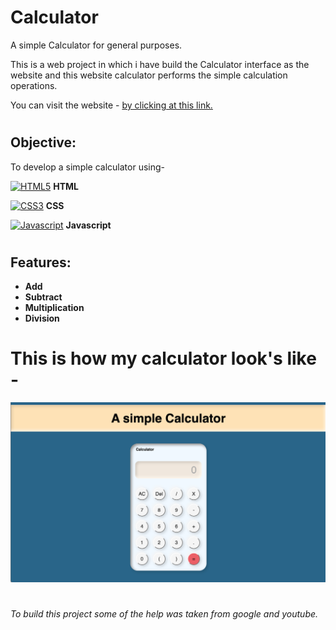 # Calculator
A simple Calculator for general purposes.

This is a web project in which i have build the Calculator interface as the website and this website calculator performs the simple calculation operations.


You can visit the website - <a href="https://vipulchauhan89.github.io/Calculator/">by clicking at this link.</a>

#

## Objective:
To develop a simple calculator using-

<a href="https://developer.mozilla.org/en-US/docs/Glossary/HTML5" target="_blank" rel="noreferrer"><img src="https://raw.githubusercontent.com/danielcranney/readme-generator/main/public/icons/skills/html5-colored.svg" width="36" height="36" alt="HTML5" /></a>   __HTML__

<a href="https://www.w3.org/TR/CSS/#css" target="_blank" rel="noreferrer"><img src="https://raw.githubusercontent.com/danielcranney/readme-generator/main/public/icons/skills/css3-colored.svg" width="36" height="36" alt="CSS3" /></a>   __CSS__

<a href="https://developer.mozilla.org/en-US/docs/Web/JavaScript" target="_blank" rel="noreferrer"><img src="https://raw.githubusercontent.com/danielcranney/readme-generator/main/public/icons/skills/javascript-colored.svg" width="36" height="36" alt="Javascript" /></a>  __Javascript__

#

## Features:
* __Add__
* __Subtract__
* __Multiplication__
* __Division__
#


# This is how my calculator look's like -
![Calculator](Calculator.png)
#

_To build this project some of the help was taken from google and youtube._
#
